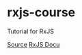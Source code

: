 # rxjs-course
Tutorial for RxJS

[Source](https://www.youtube.com/watch?v=gCwSVQO_PtY&list=PLqKQF2ojwm3ksNegIZIz_AB0x6a9zqofx&index=2)
[RxJS Docu](https://rxjs-dev.firebaseapp.com/api)
